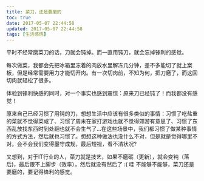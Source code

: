 ```yaml
---
title: 菜刀，还是要磨的 
toc: true
date: 2017-05-07 22:44:58
updated: 2017-05-07 22:44:58
tags: [生活感悟]
---
```


平时不经常磨菜刀的话，刀就会钝掉。而一直用钝刀，就会忘掉锋利的感觉。

<!--more-->

每次做菜，我都会先把冰箱里冻着的肉放水里解冻几分钟，差不多能切了就上案板，但是经常需要用力才能切开肉。有一次切肉前，不知为何，把刀磨了，而这回切肉就轻松了很多。

体验到锋利快感的同时，对一个事实也感到震惊：原来刀已经钝了！而我都没有感觉！

原来自己已经习惯了用钝的刀，想想生活中应该有很多类似的事情：习惯了吃盐重的菜就不觉得菜咸了、习惯了周末在家打游戏也就不觉得郊游有意思了、习惯了东西乱放找东西时到处翻也就不会生气了...在这些场景中，我们都习惯了做某种事情的方式方法，然后就也习惯了。想想这种做法也没什么不对，但是就是觉得哪里不对。会不会我们变得墨守成规，最后短视，看不清状况?

又想到，对于IT行业的人，菜刀就是技艺，如果不磨砺（更新），就会变钝（落后)，最后跟不上脚步（效率），然后就没有然后了 :( 哇 不能够不能够，菜刀还是要磨的，要记得锋利的感觉。

